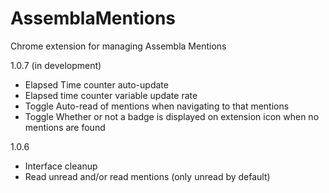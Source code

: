 # AssemblaMentions
Chrome extension for managing Assembla Mentions

1.0.7 (in development)
 - Elapsed Time counter auto-update
 - Elapsed time counter variable update rate
 - Toggle Auto-read of mentions when navigating to that mentions
 - Toggle Whether or not a badge is displayed on extension icon when no mentions are found

1.0.6
 - Interface cleanup
 - Read unread and/or read mentions (only unread by default)
